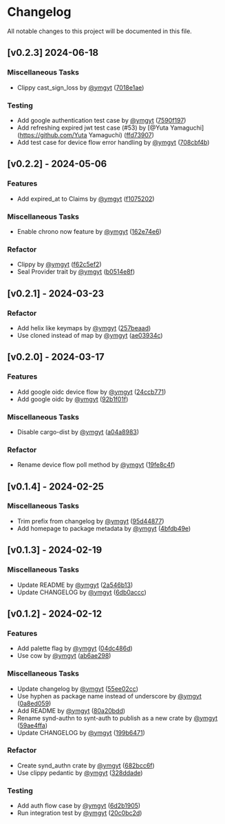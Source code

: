 # Changelog

All notable changes to this project will be documented in this file.

## [v0.2.3] 2024-06-18

### Miscellaneous Tasks

- Clippy cast_sign_loss by [@ymgyt](https://github.com/ymgyt) ([7018e1ae](https://github.com/ymgyt/syndicationd/commit/7018e1ae0604cb236bb79dcda3d43d3dfd17ecaa))

### Testing

- Add google authentication test case by [@ymgyt](https://github.com/ymgyt) ([7590f197](https://github.com/ymgyt/syndicationd/commit/7590f197e1aea294b04f56b6fd370e8e6086f1c9))
- Add refreshing expired jwt test case (#53) by [@Yuta Yamaguchi](https://github.com/Yuta Yamaguchi) ([ffd73907](https://github.com/ymgyt/syndicationd/commit/ffd73907b88aab2c044362c0debdfa9b012571bd))
- Add test case for device flow error handling by [@ymgyt](https://github.com/ymgyt) ([708cbf4b](https://github.com/ymgyt/syndicationd/commit/708cbf4b0877ca5c75b9dcfc8496aefc2b63bed3))

## [v0.2.2] - 2024-05-06

### Features

- Add expired_at to Claims by [@ymgyt](https://github.com/ymgyt) ([f1075202](https://github.com/ymgyt/syndicationd/commit/f10752025fd13903cc1bdcefd489fcf71d681f80))

### Miscellaneous Tasks

- Enable chrono now feature by [@ymgyt](https://github.com/ymgyt) ([162e74e6](https://github.com/ymgyt/syndicationd/commit/162e74e648108da9f678af69c784e9b0030b1d5b))

### Refactor

- Clippy by [@ymgyt](https://github.com/ymgyt) ([f62c5ef2](https://github.com/ymgyt/syndicationd/commit/f62c5ef2b93cd129ca844ef43492acb7c3b9786d))
- Seal Provider trait by [@ymgyt](https://github.com/ymgyt) ([b0514e8f](https://github.com/ymgyt/syndicationd/commit/b0514e8f934682ecb77ae87603bcd278b4a5ce0b))

## [v0.2.1] - 2024-03-23

### Refactor

- Add helix like keymaps by [@ymgyt](https://github.com/ymgyt) ([257beaad](https://github.com/ymgyt/syndicationd/commit/257beaad941844b931140d8b967812cf41ce2e22))
- Use cloned instead of map by [@ymgyt](https://github.com/ymgyt) ([ae03934c](https://github.com/ymgyt/syndicationd/commit/ae03934c155b370ac3bc6f538787c7ea972d7b6f))

## [v0.2.0] - 2024-03-17

### Features

- Add google oidc device flow by [@ymgyt](https://github.com/ymgyt) ([24ccb771](https://github.com/ymgyt/syndicationd/commit/24ccb7711a3ef274671e49ad459cec48e66664fd))
- Add google oidc by [@ymgyt](https://github.com/ymgyt) ([92b1f01f](https://github.com/ymgyt/syndicationd/commit/92b1f01f5786a98ae7f35d9b3ea997aa7e3cccba))

### Miscellaneous Tasks

- Disable cargo-dist by [@ymgyt](https://github.com/ymgyt) ([a04a8983](https://github.com/ymgyt/syndicationd/commit/a04a89839d6d3000799c648361b7a3f5db60ede9))

### Refactor

- Rename device flow poll method by [@ymgyt](https://github.com/ymgyt) ([19fe8c4f](https://github.com/ymgyt/syndicationd/commit/19fe8c4fbce84cc8dab6678d38653fa304bd26ff))

## [v0.1.4] - 2024-02-25

### Miscellaneous Tasks

- Trim prefix from changelog by [@ymgyt](https://github.com/ymgyt) ([95d44877](https://github.com/ymgyt/syndicationd/commit/95d448773ec7ab009fbece0928854364679b6f2c))
- Add homepage to package metadata by [@ymgyt](https://github.com/ymgyt) ([4bfdb49e](https://github.com/ymgyt/syndicationd/commit/4bfdb49e317e18ff6345ce1b8e8071f0497a1a5f))

## [v0.1.3] - 2024-02-19

### Miscellaneous Tasks

- Update README by [@ymgyt](https://github.com/ymgyt) ([2a546b13](https://github.com/ymgyt/syndicationd/commit/2a546b136dfa4284168025e1a909ac0c81a630bd))
- Update CHANGELOG by [@ymgyt](https://github.com/ymgyt) ([6db0accc](https://github.com/ymgyt/syndicationd/commit/6db0accc0333a97ed07ba1b653f0fed71c4da7f5))

## [v0.1.2] - 2024-02-12

### Features

- Add palette flag by [@ymgyt](https://github.com/ymgyt) ([04dc486d](https://github.com/ymgyt/syndicationd/commit/04dc486d0ab3043e021e164e70f5fe081e3c464d))
- Use cow by [@ymgyt](https://github.com/ymgyt) ([ab6ae298](https://github.com/ymgyt/syndicationd/commit/ab6ae298abeda1d7d3c67939bc70f0d2269e8654))

### Miscellaneous Tasks

- Update changelog by [@ymgyt](https://github.com/ymgyt) ([55ee02cc](https://github.com/ymgyt/syndicationd/commit/55ee02cc2d1e6c31bada610ea0b6e00a7b035753))
- Use hyphen as package name instead of underscore by [@ymgyt](https://github.com/ymgyt) ([0a8ed059](https://github.com/ymgyt/syndicationd/commit/0a8ed05997790f9f05c932c92fa2b2b2d74065a9))
- Add README by [@ymgyt](https://github.com/ymgyt) ([80a20bdd](https://github.com/ymgyt/syndicationd/commit/80a20bddaaa8a20904a0d4bd92a6643f2c8fce03))
- Rename synd-authn to synt-auth to publish as a new crate by [@ymgyt](https://github.com/ymgyt) ([59ae4ffa](https://github.com/ymgyt/syndicationd/commit/59ae4ffa51f5323fa4a3aae5e30e950b15730519))
- Update CHANGELOG by [@ymgyt](https://github.com/ymgyt) ([199b6471](https://github.com/ymgyt/syndicationd/commit/199b6471f1c0097d662d3c1ee5ceb3e97b53d0c5))

### Refactor

- Create synd_authn crate by [@ymgyt](https://github.com/ymgyt) ([682bcc6f](https://github.com/ymgyt/syndicationd/commit/682bcc6ff3c035be566dea99d2487e0173537c8d))
- Use clippy pedantic by [@ymgyt](https://github.com/ymgyt) ([328ddade](https://github.com/ymgyt/syndicationd/commit/328ddadebbad5381271c5e84cce2d6888252e70c))

### Testing

- Add auth flow case by [@ymgyt](https://github.com/ymgyt) ([6d2b1905](https://github.com/ymgyt/syndicationd/commit/6d2b1905d9b06bd9ed670f210cd590f89405c37c))
- Run integration test by [@ymgyt](https://github.com/ymgyt) ([20c0bc2d](https://github.com/ymgyt/syndicationd/commit/20c0bc2d31a938d3103fafedba5a10b4a9bba9ae))

<!-- generated by git-cliff -->
